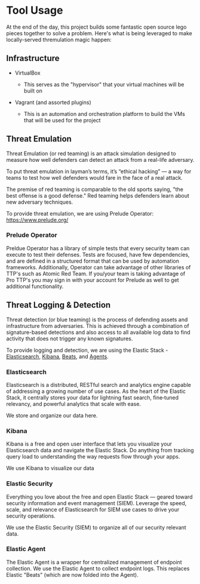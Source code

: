 # Tool Usage

At the end of the day, this project builds some fantastic open source  lego pieces together to solve a problem. Here's
what is being leveraged to make locally-served thremulation magic happen:


## Infrastructure

- VirtualBox
  - This serves as the "hypervisor" that your virtual machines will be built on

- Vagrant (and assorted plugins)
  - This is an automation and orchestration platform to build the VMs that will be used for the project


## Threat Emulation
Threat Emulation (or red teaming) is an attack simulation designed to measure how well defenders can detect an attack from a real-life adversary.

To put threat emulation in layman’s terms, it’s “ethical hacking” — a way for teams to test how well defenders would fare in the face of a real attack.

The premise of red teaming is comparable to the old sports saying, "the best offense is a good defense." Red teaming helps defenders learn about new adversary techniques.

To provide threat emulation, we are using Prelude Operator: https://www.prelude.org/


### Prelude Operator
Preldue Operator has a library of simple tests that every security team can execute to test their defenses. Tests are focused, have few dependencies, and are defined in a structured format that can be used by automation frameworks. Additionally, Operator can take advantage of other libraries of TTP's such as Atomic Red Team. If you/your team is taking advantage of Pro TTP's you may sign in with your account for Prelude as well to get additional functionality. 


## Threat Logging & Detection
Threat detection (or blue teaming) is the process of defending assets and infrastructure from adversaries. This is achieved through a combination of signature-based detections and also access to all available log data to find activity that does not trigger any known signatures.

To provide logging and detection, we are using the Elastic Stack - [Elasticsearch](https://www.elastic.co/elasticsearch/), [Kibana](https://www.elastic.co/kibana/), [Beats](https://www.elastic.co/beats/), and [Agents](https://www.elastic.co/guide/en/fleet/current/elastic-agent-installation-configuration.html).


### Elasticsearch
Elasticsearch is a distributed, RESTful search and analytics engine capable of addressing a growing number of use cases. As the heart of the Elastic Stack, it centrally stores your data for lightning fast search, fine‑tuned relevancy, and powerful analytics that scale with ease.

We store and organize our data here.


### Kibana
Kibana is a free and open user interface that lets you visualize your Elasticsearch data and navigate the Elastic Stack. Do anything from tracking query load to understanding the way requests flow through your apps.

We use Kibana to visualize our data


### Elastic Security
Everything you love about the free and open Elastic Stack — geared toward security information and event management (SIEM). Leverage the speed, scale, and relevance of Elasticsearch for SIEM use cases to drive your security operations.

We use the Elastic Security (SIEM) to organize all of our security relevant data.


### Elastic Agent
The Elastic Agent is a wrapper for centralized management of endpoint collection. We use the Elastic Agent to collect endpoint logs. This replaces Elastic "Beats" (which are now folded into the Agent).
